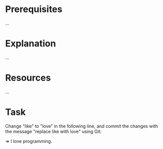 # Prerequisites

...

# Explanation

...

# Resources

...

# Task

Change "like" to "love" in the following line, and commit the changes with the message "replace like with love" using Git:

=> I love programming.
